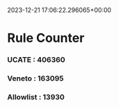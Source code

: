 2023-12-21 17:06:22.296065+00:00
# Rule Counter 
 ### UCATE : 406360

 ### Veneto : 163095

 ### Allowlist : 13930